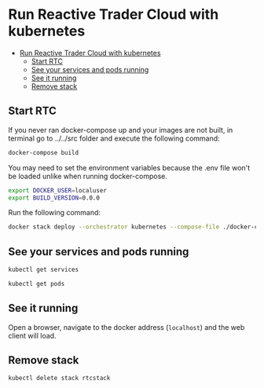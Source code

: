 # Run Reactive Trader Cloud with kubernetes

- [Run Reactive Trader Cloud with kubernetes](#run-reactive-trader-cloud-with-kubernetes)
  - [Start RTC](#start-rtc)
  - [See your services and pods running](#see-your-services-and-pods-running)
  - [See it running](#see-it-running)
  - [Remove stack](#remove-stack)

## Start RTC

If you never ran docker-compose up and your images are not built,
in terminal go to ../../src folder and execute the following command:

```bash
docker-compose build
```

You may need to set the environment variables because the .env file won't be loaded unlike when running docker-compose.

```bash
export DOCKER_USER=localuser
export BUILD_VERSION=0.0.0
```

Run the following command:

```bash
docker stack deploy --orchestrator kubernetes --compose-file ./docker-compose.yml rtcstack
```

## See your services and pods running

```bash
kubectl get services
```

```bash
kubectl get pods
```

## See it running

Open a browser, navigate to the docker address (`localhost`) and the web client will load.

## Remove stack

```bash
kubectl delete stack rtcstack
```
